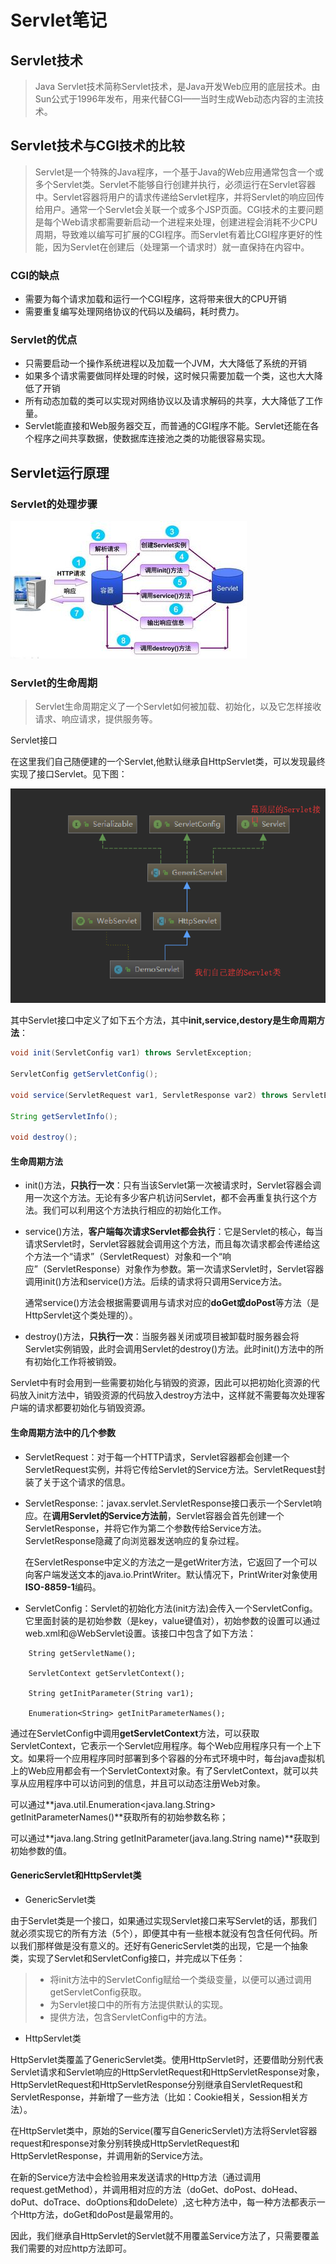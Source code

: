 # Servlet笔记

## Servlet技术

> Java Servlet技术简称Servlet技术，是Java开发Web应用的底层技术。由Sun公式于1996年发布，用来代替CGI——当时生成Web动态内容的主流技术。

## Servlet技术与CGI技术的比较

> Servlet是一个特殊的Java程序，一个基于Java的Web应用通常包含一个或多个Servlet类。Servlet不能够自行创建并执行，必须运行在Servlet容器中。Servlet容器将用户的请求传递给Servlet程序，并将Servlet的响应回传给用户。通常一个Servlet会关联一个或多个JSP页面。CGI技术的主要问题是每个Web请求都需要新启动一个进程来处理，创建进程会消耗不少CPU周期，导致难以编写可扩展的CGI程序。而Servlet有着比CGI程序更好的性能，因为Servlet在创建后（处理第一个请求时）就一直保持在内容中。

### CGI的缺点

- 需要为每个请求加载和运行一个CGI程序，这将带来很大的CPU开销
- 需要重复编写处理网络协议的代码以及编码，耗时费力。

### Servlet的优点

- 只需要启动一个操作系统进程以及加载一个JVM，大大降低了系统的开销
- 如果多个请求需要做同样处理的时候，这时候只需要加载一个类，这也大大降低了开销
- 所有动态加载的类可以实现对网络协议以及请求解码的共享，大大降低了工作量。
- Servlet能直接和Web服务器交互，而普通的CGI程序不能。Servlet还能在各个程序之间共享数据，使数据库连接池之类的功能很容易实现。

## Servlet运行原理

### Servlet的处理步骤

![img](images\969110-20170212132656901-1174433025.jpg)

### Servlet的生命周期

> Servlet生命周期定义了一个Servlet如何被加载、初始化，以及它怎样接收请求、响应请求，提供服务等。

Servlet接口

在这里我们自己随便建的一个Servlet,他默认继承自HttpServlet类，可以发现最终实现了接口Servlet。见下图：

![1547967677803](images\1547967677803.png)

其中Servlet接口中定义了如下五个方法，其中**init,service,destory是生命周期方法**：

```java
void init(ServletConfig var1) throws ServletException;

ServletConfig getServletConfig();

void service(ServletRequest var1, ServletResponse var2) throws ServletException, IOException;

String getServletInfo();

void destroy();
```

#### 生命周期方法

- init()方法，**只执行一次**：只有当该Servlet第一次被请求时，Servlet容器会调用一次这个方法。无论有多少客户机访问Servlet，都不会再重复执行这个方法。我们可以利用这个方法执行相应的初始化工作。

- service()方法，**客户端每次请求Servlet都会执行**：它是Servlet的核心，每当请求Servlet时，Servlet容器就会调用这个方法，而且每次请求都会传递给这个方法一个“请求”（ServletRequest）对象和一个“响应”（ServletResponse）对象作为参数。第一次请求Servlet时，Servlet容器调用init()方法和service()方法。后续的请求将只调用Service方法。

  通常service()方法会根据需要调用与请求对应的**doGet或doPost**等方法（是HttpServlet这个类处理的）。

- destroy()方法，**只执行一次**：当服务器关闭或项目被卸载时服务器会将Servlet实例销毁，此时会调用Servlet的destroy()方法。此时init()方法中的所有初始化工作将被销毁。

Servlet中有时会用到一些需要初始化与销毁的资源，因此可以把初始化资源的代码放入init方法中，销毁资源的代码放入destroy方法中，这样就不需要每次处理客户端的请求都要初始化与销毁资源。

#### 生命周期方法中的几个参数

- ServletRequest：对于每一个HTTP请求，Servlet容器都会创建一个ServletRequest实例，并将它传给Servlet的Service方法。ServletRequest封装了关于这个请求的信息。

- ServletResponse:：javax.servlet.ServletResponse接口表示一个Servlet响应。在**调用Servlet的Service方法前**，Servlet容器会首先创建一个ServletResponse，并将它作为第二个参数传给Service方法。ServletResponse隐藏了向浏览器发送响应的复杂过程。

  在ServletResponse中定义的方法之一是getWriter方法，它返回了一个可以向客户端发送文本的java.io.PrintWriter。默认情况下，PrintWriter对象使用**ISO-8859-1**编码。

- ServletConfig：Servlet的初始化方法(init方法)会传入一个ServletConfig。它里面封装的是初始参数（是key，value键值对），初始参数的设置可以通过web.xml和@WebServlet设置。该接口中包含了如下方法：

```
    String getServletName();

    ServletContext getServletContext();

    String getInitParameter(String var1);

    Enumeration<String> getInitParameterNames();
```

通过在ServletConfig中调用**getServletContext**方法，可以获取ServletContext，它表示一个Servlet应用程序。每个Web应用程序只有一个上下文。如果将一个应用程序同时部署到多个容器的分布式环境中时，每台java虚拟机上的Web应用都会有一个ServletContext对象。有了ServletContext，就可以共享从应用程序中可以访问到的信息，并且可以动态注册Web对象。

可以通过**java.util.Enumeration<java.lang.String> getInitParameterNames()**获取所有的初始参数名称；

可以通过**java.lang.String getInitParameter(java.lang.String name)**获取到初始参数的值。

#### GenericServlet和HttpServlet类

- GenericServlet类

由于Servlet类是一个接口，如果通过实现Servlet接口来写Servlet的话，那我们就必须实现它的所有方法（5个），即便其中有一些根本就没有包含任何代码。所以我们那样做是没有意义的。还好有GenericServlet类的出现，它是一个抽象类，实现了Servlet和ServletConfig接口，并完成以下任务：

> - 将init方法中的ServletConfig赋给一个类级变量，以便可以通过调用getServletConfig获取。
> - 为Servlet接口中的所有方法提供默认的实现。
> - 提供方法，包含ServletConfig中的方法。

- HttpServlet类

HttpServlet类覆盖了GenericServlet类。使用HttpServlet时，还要借助分别代表Servlet请求和Servlet响应的HttpServletRequest和HttpServletResponse对象，HttpServletRequest和HttpServletResponse分别继承自ServletRequest和ServletResponse，并新增了一些方法（比如：Cookie相关，Session相关方法）。

在HttpServlet类中，原始的Service(覆写自GenericServlet)方法将Servlet容器request和response对象分别转换成HttpServletRequest和HttpServletResponse，并调用新的Service方法。

在新的Service方法中会检验用来发送请求的Http方法（通过调用request.getMethod），并调用相对应的方法（doGet、doPost、doHead、doPut、doTrace、doOptions和doDelete）,这七种方法中，每一种方法都表示一个Http方法，doGet和doPost是最常用的。

因此，我们继承自HttpServlet的Servlet就不用覆盖Service方法了，只需要覆盖我们需要的对应http方法即可。

